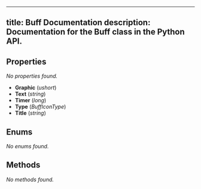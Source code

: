 
---
title: Buff Documentation
description: Documentation for the Buff class in the Python API.
---

## Properties
_No properties found._

- **Graphic** (*ushort*)
- **Text** (*string*)
- **Timer** (*long*)
- **Type** (*BuffIconType*)
- **Title** (*string*)

## Enums
_No enums found._

## Methods
_No methods found._
